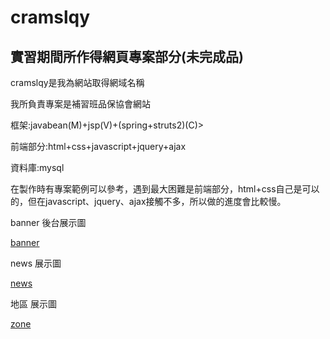 # cramslqy
實習期間所作得網頁專案部分(未完成品)
-----------------------------------------------
<p>cramslqy是我為網站取得網域名稱</p>
<p>我所負責專案是補習班品保協會網站</p>
<p>框架:javabean(M)+jsp(V)+(spring+struts2)(C)></p>
<p>前端部分:html+css+javascript+jquery+ajax</p>
<p>資料庫:mysql</p>
<p>在製作時有專案範例可以參考，遇到最大困難是前端部分，html+css自己是可以的，但在javascript、jquery、ajax接觸不多，所以做的進度會比較慢。</p>
<p></p>
<p>banner 後台展示圖</p>
<a href="http://ppt.cc/lZ9bV">banner</a>
<p>news 展示圖</p>
<a href ="http://ppt.cc/VtrTn">news</a>
<p>地區 展示圖</p>
<a href = "http://ppt.cc/n4NHD">zone</a>
